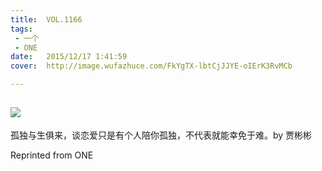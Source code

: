```yaml
---
title:	VOL.1166
tags:
 - 一个
 - ONE
date:	2015/12/17 1:41:59
cover:	http://image.wufazhuce.com/FkYgTX-lbtCjJJYE-oIErK3RvMCb

---
```

![](http://image.wufazhuce.com/FkYgTX-lbtCjJJYE-oIErK3RvMCb)
---

孤独与生俱来，谈恋爱只是有个人陪你孤独，不代表就能幸免于难。by 贾彬彬
 
Reprinted from ONE
